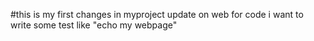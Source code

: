 #this is my first changes in  myproject
update on web for code 
i want to write some test like "echo my webpage"

